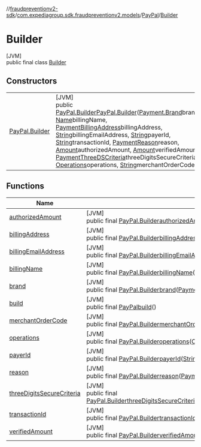 //[fraudpreventionv2-sdk](../../../../index.md)/[com.expediagroup.sdk.fraudpreventionv2.models](../../index.md)/[PayPal](../index.md)/[Builder](index.md)

# Builder

[JVM]\
public final class [Builder](index.md)

## Constructors

| | |
|---|---|
| [PayPal.Builder](-pay-pal.-builder.md) | [JVM]<br>public [PayPal.Builder](index.md)[PayPal.Builder](-pay-pal.-builder.md)([Payment.Brand](../../-payment/-brand/index.md)brand, [Name](../../-name/index.md)billingName, [PaymentBillingAddress](../../-payment-billing-address/index.md)billingAddress, [String](https://docs.oracle.com/javase/8/docs/api/java/lang/String.html)billingEmailAddress, [String](https://docs.oracle.com/javase/8/docs/api/java/lang/String.html)payerId, [String](https://docs.oracle.com/javase/8/docs/api/java/lang/String.html)transactionId, [PaymentReason](../../-payment-reason/index.md)reason, [Amount](../../-amount/index.md)authorizedAmount, [Amount](../../-amount/index.md)verifiedAmount, [PaymentThreeDSCriteria](../../-payment-three-d-s-criteria/index.md)threeDigitsSecureCriteria, [Operations](../../-operations/index.md)operations, [String](https://docs.oracle.com/javase/8/docs/api/java/lang/String.html)merchantOrderCode) |

## Functions

| Name | Summary |
|---|---|
| [authorizedAmount](authorized-amount.md) | [JVM]<br>public final [PayPal.Builder](index.md)[authorizedAmount](authorized-amount.md)([Amount](../../-amount/index.md)authorizedAmount) |
| [billingAddress](billing-address.md) | [JVM]<br>public final [PayPal.Builder](index.md)[billingAddress](billing-address.md)([PaymentBillingAddress](../../-payment-billing-address/index.md)billingAddress) |
| [billingEmailAddress](billing-email-address.md) | [JVM]<br>public final [PayPal.Builder](index.md)[billingEmailAddress](billing-email-address.md)([String](https://docs.oracle.com/javase/8/docs/api/java/lang/String.html)billingEmailAddress) |
| [billingName](billing-name.md) | [JVM]<br>public final [PayPal.Builder](index.md)[billingName](billing-name.md)([Name](../../-name/index.md)billingName) |
| [brand](brand.md) | [JVM]<br>public final [PayPal.Builder](index.md)[brand](brand.md)([Payment.Brand](../../-payment/-brand/index.md)brand) |
| [build](build.md) | [JVM]<br>public final [PayPal](../index.md)[build](build.md)() |
| [merchantOrderCode](merchant-order-code.md) | [JVM]<br>public final [PayPal.Builder](index.md)[merchantOrderCode](merchant-order-code.md)([String](https://docs.oracle.com/javase/8/docs/api/java/lang/String.html)merchantOrderCode) |
| [operations](operations.md) | [JVM]<br>public final [PayPal.Builder](index.md)[operations](operations.md)([Operations](../../-operations/index.md)operations) |
| [payerId](payer-id.md) | [JVM]<br>public final [PayPal.Builder](index.md)[payerId](payer-id.md)([String](https://docs.oracle.com/javase/8/docs/api/java/lang/String.html)payerId) |
| [reason](reason.md) | [JVM]<br>public final [PayPal.Builder](index.md)[reason](reason.md)([PaymentReason](../../-payment-reason/index.md)reason) |
| [threeDigitsSecureCriteria](three-digits-secure-criteria.md) | [JVM]<br>public final [PayPal.Builder](index.md)[threeDigitsSecureCriteria](three-digits-secure-criteria.md)([PaymentThreeDSCriteria](../../-payment-three-d-s-criteria/index.md)threeDigitsSecureCriteria) |
| [transactionId](transaction-id.md) | [JVM]<br>public final [PayPal.Builder](index.md)[transactionId](transaction-id.md)([String](https://docs.oracle.com/javase/8/docs/api/java/lang/String.html)transactionId) |
| [verifiedAmount](verified-amount.md) | [JVM]<br>public final [PayPal.Builder](index.md)[verifiedAmount](verified-amount.md)([Amount](../../-amount/index.md)verifiedAmount) |
